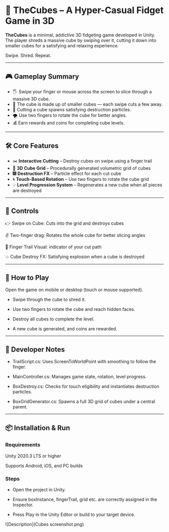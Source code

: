 # 🧊 TheCubes – A Hyper-Casual Fidget Game in 3D

**TheCubes** is a minimal, addictive 3D fidgeting game developed in Unity. The player shreds a massive cube by swiping over it, cutting it down into smaller cubes for a satisfying and relaxing experience.

Swipe. Shred. Repeat.

---

## 🎮 Gameplay Summary

- 🖐️ Swipe your finger or mouse across the screen to slice through a massive 3D cube.
- 🧩 The cube is made up of smaller cubes — each swipe cuts a few away.
- 🧨 Cutting a cube spawns satisfying destruction particles.
- 🌪️ Use two fingers to rotate the cube for better angles.
- 💰 Earn rewards and coins for completing cube levels.

---

## 🛠️ Core Features

- ✂️ **Interactive Cutting** – Destroy cubes on swipe using a finger trail
- 🌌 **3D Cube Grid** – Procedurally generated volumetric grid of cubes
- 🎆 **Destruction FX** – Particle effect for each cut cube
- 🌀 **Touch-Based Rotation** – Use two fingers to rotate the cube grid
- 💡 **Level Progression System** – Regenerates a new cube when all pieces are destroyed

---

## 📲 Controls

👉 Swipe on Cube:	Cuts into the grid and destroys cubes

✌️ Two-finger drag:	Rotates the whole cube for better slicing angles

💨 Finger Trail	Visual: indicator of your cut path

💥 Cube Destroy FX:	Satisfying explosion when a cube is destroyed

---

## 🎯 How to Play

Open the game on mobile or desktop (touch or mouse supported).

- Swipe through the cube to shred it.

- Use two fingers to rotate the cube and reach hidden faces.

- Destroy all cubes to complete the level.

- A new cube is generated, and coins are rewarded.

---

## 🧪 Developer Notes

- TrailScript.cs: Uses ScreenToWorldPoint with smoothing to follow the finger.

- MainController.cs: Manages game state, rotation, level progress.

- BoxDestroy.cs: Checks for touch eligibility and instantiates destruction particles.

- BoxGridGenerator.cs: Spawns a full 3D grid of cubes under a central parent.

---

## 📦 Installation & Run

### Requirements

Unity 2020.3 LTS or higher

Supports Android, iOS, and PC builds

### Steps

- Open the project in Unity.

- Ensure boxInstance, fingerTrail, grid etc. are correctly assigned in the Inspector.

- Press Play in the Unity Editor or build to your target device.

![Description](Cubes screenshot.png)
